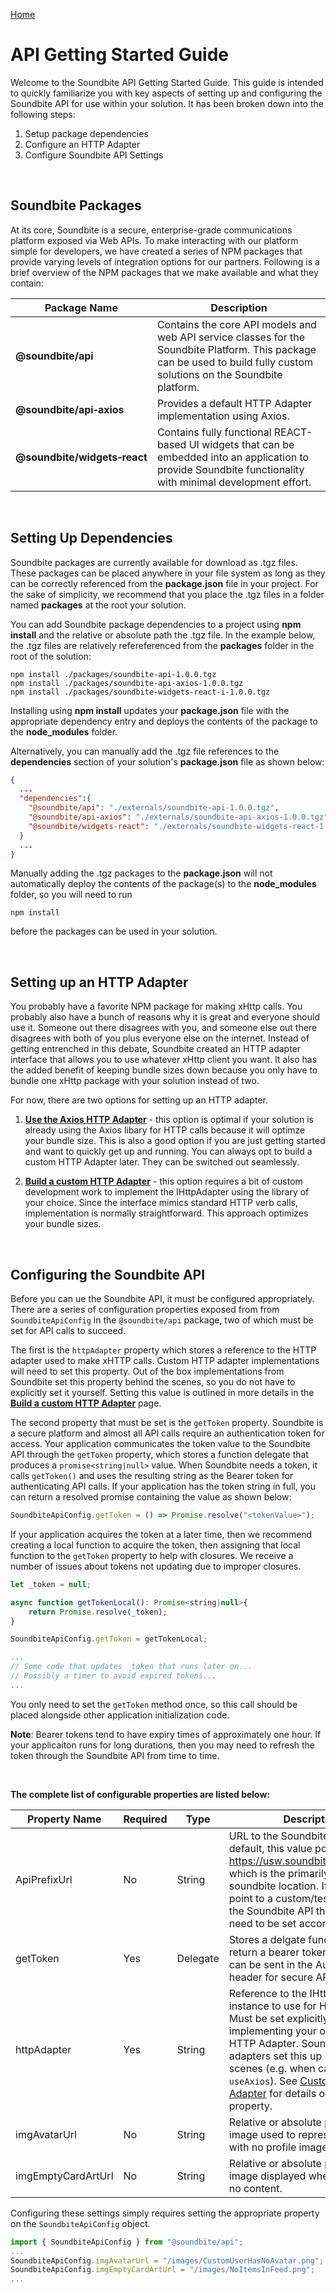 [Home](../README.md)
# API Getting Started Guide

Welcome to the Soundbite API Getting Started Guide.  This guide is intended to quickly familiarize 
you with key aspects of setting up and configuring the Soundbite API for use within your solution.
It has been broken down into the following steps:

1. Setup package dependencies
2. Configure an HTTP Adapter
3. Configure Soundbite API Settings

<br/>

## Soundbite Packages

At its core, Soundbite is a secure, enterprise-grade communications platform exposed via Web APIs. To
make interacting with our platform simple for developers, we have created a series of NPM packages 
that provide varying levels of integration options for our partners. Following is a brief overview of 
the NPM packages that we make available and what they contain:

|Package Name                |Description|
|----------------------------|-----------------------------------------------------------------------------------|
|**@soundbite/api**          |Contains the core API models and web API service classes for the Soundbite Platform.  This package can be used to build fully custom solutions on the Soundbite platform.|
|**@soundbite/api&#x2011;axios**    |Provides a default HTTP Adapter implementation using Axios.|
|**@soundbite/widgets&#x2011;react**|Contains fully functional REACT-based UI widgets that can be embedded into an application to provide Soundbite functionality with minimal development effort.|

<br/>

## Setting Up Dependencies

Soundbite packages are currently available for download as .tgz files. These packages can be placed
anywhere in your file system as long as they can be correctly referenced from the **package.json**
file in your project.  For the sake of simplicity, we recommend that you place the .tgz files in a
folder named **packages** at the root your solution.  

You can add Soundbite package dependencies to a project using **npm install** and the relative or 
absolute path the .tgz file.  In the example below, the .tgz files are relatively refereferenced
from the **packages** folder in the root of the solution:

```
npm install ./packages/soundbite-api-1.0.0.tgz
npm install ./packages/soundbite-api-axios-1.0.0.tgz
npm install ./packages/soundbite-widgets-react-i-1.0.0.tgz
```

Installing using **npm install** updates your **package.json** file with the appropriate dependency 
entry and deploys the contents of the package to the **node_modules** folder. 

Alternatively, you can manually add the .tgz file references to the **dependencies** section of your
solution's **package.json** file as shown below:

```json
{
  ...
  "dependencies":{
    "@soundbite/api": "./externals/soundbite-api-1.0.0.tgz",
    "@soundbite/api-axios": "./externals/soundbite-api-axios-1.0.0.tgz",
    "@soundbite/widgets-react": "./externals/soundbite-widgets-react-1.0.0.tgz"
  }
  ...
}
```

Manually adding the .tgz packages to the **package.json** will not automatically deploy the contents
of the package(s) to the **node_modules** folder, so you will need to run 
```
npm install
```
before the packages can be used in your solution.

<br/>

## Setting up an HTTP Adapter

You probably have a favorite NPM package for making xHttp calls.  You probably also have a bunch
of reasons why it is great and everyone should use it. Someone out there disagrees with you, and 
someone else out there disagrees with both of you plus everyone else on the internet. Instead of 
getting entrenched in this debate, Soundbite created an HTTP adapter interface that allows you to 
use whatever xHttp client you want.  It also has the added benefit of keeping bundle sizes down
because you only have to bundle one xHttp package with your solution instead of two.

For now, there are two options for setting up an HTTP adapter.

1. [**Use the Axios HTTP Adapter**](http-adapter-axios.md) - this option is optimal if your solution
is already using the Axios libary for HTTP calls because it will optimze your bundle size.  This is
also a good option if you are just getting started and want to quickly get up and running. You can 
always opt to build a custom HTTP Adapter later.  They can be switched out seamlessly.

2. [**Build a custom HTTP Adapter**](http-adapter-custom.md) - this option requires a bit of custom
development work to implement the IHttpAdapter using the library of your choice.  Since the 
interface mimics standard HTTP verb calls, implementation is normally straightforward.  This 
approach optimizes your bundle sizes.

<br/>

## Configuring the Soundbite API

Before you can ue the Soundbite API, it must be configured appropriately.  There are a series of
configuration properties exposed from from ```SoundbiteApiConfig``` in the ```@soundbite/api``` 
package, two of which must be set for API calls to succeed.  

The first is the ```httpAdapter``` property which stores a reference to the HTTP adapter used to 
make xHTTP calls.  Custom HTTP adapter implementations will need to set this property. Out of the 
box implementations from Soundbite set this property behind the scenes, so you do not have to 
explicitly set it yourself. Setting this value is outlined in more details in the 
[**Build a custom HTTP Adapter**](http-adapter-custom.md) page.

The second property that must be set is the ```getToken``` property.  Soundbite is a secure 
platform and almost all API calls require an authentication token for access.  Your application
communicates the token value to the Soundbite API through the ```getToken``` property, which stores
a function delegate that produces a ```promise<string|null>``` value. When Soundbite needs a
token, it calls ```getToken()``` and uses the resulting string as the Bearer token for 
authenticating API calls. If your application has the token string in full, you can return a
resolved promise containing the value as shown below:

``` javascript
SoundbiteApiConfig.getToken = () => Promise.resolve("<tokenValue>");
```

If your application acquires the token at a later time, then we recommend creating a local function
to acquire the token, then assigning that local function to the ```getToken``` property to help
with closures.  We receive a number of issues about tokens not updating due to improper closures.

``` javascript
let _token = null;

async function getTokenLocal(): Promise<string|null>{
    return Promise.resolve(_token);
}

SoundbiteApiConfig.getToken = getTokenLocal;

...
// Some code that updates _token that runs later on...
// Possibly a timer to avoid expired tokens...
...
```

You only need to set the ```getToken``` method once, so this call should be placed alongside other 
application initialization code. 

**Note**: Bearer tokens tend to have expiry times of approximately one hour.  If your applicaiton 
runs for long durations, then you may need to refresh the token through the Soundbite API from time
to time.

<br/>

**The complete list of configurable properties are listed below:**

|Property Name     |Required|Type|Description|
|------------------|--------|----|---|
|ApiPrefixUrl      | No     |String|URL to the Soundbite API.  By default, this value points to https://usw.soundbite.cloud/api/v1 which is the primarily production soundbite location. If you need to point to a custom/test instance of the Soundbite API this value will need to be set accordingly|
|getToken          | Yes    |Delegate|Stores a delgate function that must return a bearer token string that can be sent in the Authorization header for secure API calls.|
|httpAdapter       | Yes    |String|Reference to the IHttpAdapter instance to use for HTTP calls.  Must be set explicitly when implementing your own custom HTTP Adapter.  Soundbite HTTP adapters set this up behind the scenes (e.g. when calling ```useAxios```). See [Custom HTTP Adapter](http-adapter-custom.md) for details on settting this property.|
|imgAvatarUrl      | No     |String|Relative or absolute path of the image used to represent users with no profile image.|
|imgEmptyCardArtUrl| No     |String|Relative or absolute path of the image displayed when a feed has no content.|

Configuring these settings simply requires setting the appropriate property on the ```SoundbiteApiConfig``` object.

```javascript
import { SoundbiteApiConfig } from "@soundbite/api";
...
SoundbiteApiConfig.imgAvatarUrl = "/images/CustomUserHasNoAvatar.png";
SoundbiteApiConfig.imgEmptyCardArtUrl = "/images/NoItemsInFeed.png";
...
```
